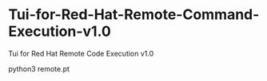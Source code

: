 # Tui-for-Red-Hat-Remote-Command-Execution-v1.0
Tui for Red Hat Remote Code Execution v1.0

python3 remote.pt
